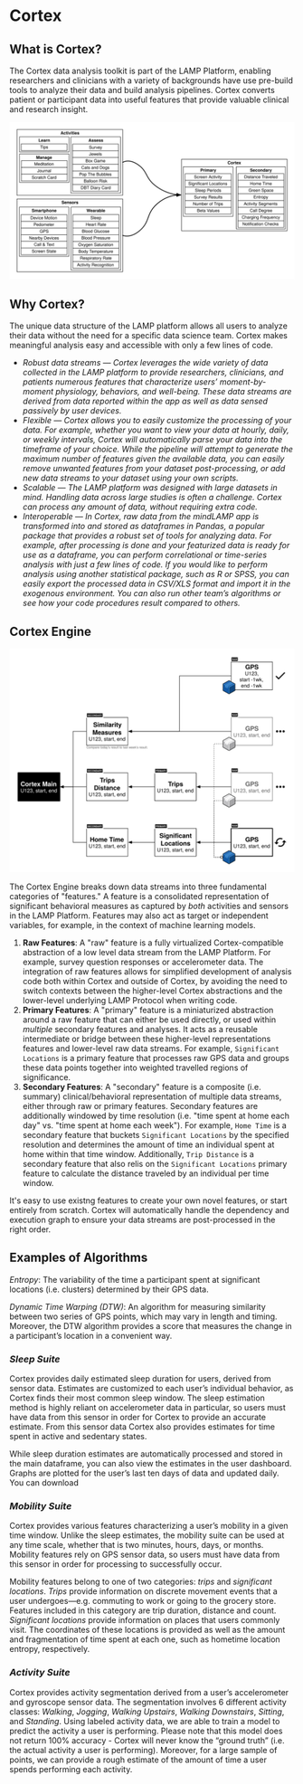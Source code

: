 # Cortex

## **What is Cortex?**

The Cortex data analysis toolkit is part of the LAMP Platform, enabling researchers and clinicians with a variety of backgrounds have use pre-build tools to analyze their data and build analysis pipelines. Cortex converts patient or participant data into useful features that provide valuable clinical and research insight.

![](assets/cortex_features.svg)

## **Why Cortex?**

The unique data structure of the LAMP platform allows all users to analyze their data without the need for a specific data science team. Cortex makes meaningful analysis easy and accessible with only a few lines of code.

- *Robust data streams — Cortex leverages the wide variety of data collected in the LAMP platform to provide researchers, clinicians, and patients numerous features that characterize users’ moment-by-moment physiology, behaviors, and well-being. These data streams are derived from data reported within the app as well as data sensed passively by user devices.*
- *Flexible — Cortex allows you to easily customize the processing of your data. For example, whether you want to view your data at hourly, daily, or weekly intervals, Cortex will automatically parse your data into the timeframe of your choice. While the pipeline will attempt to generate the maximum number of features given the available data, you can easily remove unwanted features from your dataset post-processing, or add new data streams to your dataset using your own scripts.*
- *Scalable — The LAMP platform was designed with large datasets in mind. Handling data across large studies is often a challenge. Cortex can process any amount of data, without requiring extra code.*
- *Interoperable — In Cortex, raw data from the mindLAMP app is transformed into and stored as dataframes in Pandas, a popular package that provides a robust set of tools for analyzing data. For example, after processing is done and your featurized data is ready for use as a dataframe, you can perform correlational or time-series analysis with just a few lines of code. If you would like to perform analysis using another statistical package, such as R or SPSS, you can easily export the processed data in CSV/XLS format and import it in the exogenous environment. You can also run other team’s algorithms or see how your code procedures result compared to others.*

## Cortex Engine

![](assets/cortex_caching.svg)

The Cortex Engine breaks down data streams into three fundamental categories of "features." A feature is a consolidated representation of significant behavioral measures as captured by _both_ activities and sensors in the LAMP Platform. Features may also act as target or independent variables, for example, in the context of machine learning models. 

1. **Raw Features**: A "raw" feature is a fully virtualized Cortex-compatible abstraction of a low level data stream from the LAMP Platform. For example, survey question responses or accelerometer data. The integration of raw features allows for simplified development of analysis code both within Cortex and outside of Cortex, by avoiding the need to switch contexts between the higher-level Cortex abstractions and the lower-level underlying LAMP Protocol when writing code.
1. **Primary Features**: A "primary" feature is a miniaturized abstraction around a raw feature that can either be used directly, or used within _multiple_ secondary features and analyses. It acts as a reusable intermediate or bridge between these higher-level representations features and lower-level raw data streams. For example, `Significant Locations` is a primary feature that processes raw GPS data and groups these data points together into weighted travelled regions of significance.
1. **Secondary Features**: A "secondary" feature is a composite (i.e. summary) clinical/behavioral representation of multiple data streams, either through raw or primary features. Secondary features are additionally windowed by time resolution (i.e. "time spent at home each day" vs. "time spent at home each week"). For example, `Home Time` is a secondary feature that buckets `Significant Locations` by the specified resolution and determines the amount of time an individual spent at home within that time window. Additionally, `Trip Distance` is a secondary feature that also relis on the `Significant Locations` primary feature to calculate the distance traveled by an individual per time window. 

It's easy to use existng features to create your own novel features, or start entirely from scratch. Cortex will automatically handle the dependency and execution graph to ensure your data streams are post-processed in the right order.

## **Examples of Algorithms**

*Entropy*: The variability of the time a participant spent at significant locations (i.e. clusters) determined by their GPS data.

*Dynamic Time Warping (DTW)*: An algorithm for measuring similarity between two series of GPS points, which may vary in length and timing. Moreover, the DTW algorithm provides a score that measures the change in a participant’s location in a convenient way.

### *Sleep Suite*

Cortex provides daily estimated sleep duration for users, derived from sensor data. Estimates are customized to each user’s individual behavior, as Cortex finds their most common sleep window. The sleep estimation method is highly reliant on accelerometer data in particular, so users must have data from this sensor in order for Cortex to provide an accurate estimate. From this sensor data Cortex also provides estimates for time spent in active and sedentary states.

While sleep duration estimates are automatically processed and stored in the main dataframe, you can also view the estimates in the user dashboard. Graphs are plotted for the user’s last ten days of data and updated daily. You can download

### *Mobility Suite*

Cortex provides various features characterizing a user’s mobility in a given time window. Unlike the sleep estimates, the mobility suite can be used at any time scale, whether that is two minutes, hours, days, or months. Mobility features rely on GPS sensor data, so users must have data from this sensor in order for processing to successfully occur.

Mobility features belong to one of two categories: *trips* and *significant locations*. *Trips* provide information on discrete movement events that a user undergoes—e.g. commuting to work or going to the grocery store. Features included in this category are trip duration, distance and count. *Significant locations* provide information on places that users commonly visit. The coordinates of these locations is provided as well as the amount and fragmentation of time spent at each one, such as hometime location entropy, respectively.

### *Activity Suite*

Cortex provides activity segmentation derived from a user’s accelerometer and gyroscope sensor data. The segmentation involves 6 different activity classes: *Walking*, *Jogging*, *Walking Upstairs*, *Walking Downstairs*, *Sitting*, and *Standing*. Using labeled activity data, we are able to train a model to predict the activity a user is performing. Please note that this model does not return 100% accuracy - Cortex will never know the “ground truth” (i.e. the actual activity a user is performing). Moreover, for a large sample of points, we can provide a rough estimate of the amount of time a user spends performing each activity.
